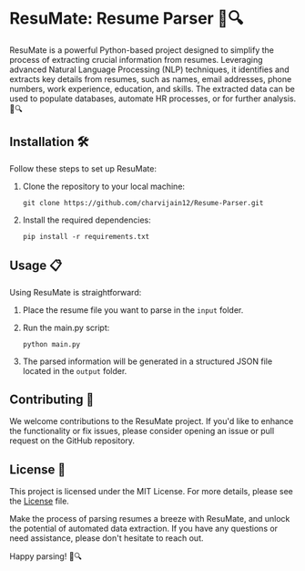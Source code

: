 # ResuMate: Resume Parser 📄🔍

ResuMate is a powerful Python-based project designed to simplify the process of extracting crucial information from resumes. Leveraging advanced Natural Language Processing (NLP) techniques, it identifies and extracts key details from resumes, such as names, email addresses, phone numbers, work experience, education, and skills. The extracted data can be used to populate databases, automate HR processes, or for further analysis. 🚀🔍

## Installation 🛠️

Follow these steps to set up ResuMate:

1. Clone the repository to your local machine:
   ```
   git clone https://github.com/charvijain12/Resume-Parser.git
   ```

2. Install the required dependencies:
   ```
   pip install -r requirements.txt
   ```

## Usage 📋

Using ResuMate is straightforward:

1. Place the resume file you want to parse in the `input` folder.

2. Run the main.py script:
   ```
   python main.py
   ```

3. The parsed information will be generated in a structured JSON file located in the `output` folder.

## Contributing 🤝

We welcome contributions to the ResuMate project. If you'd like to enhance the functionality or fix issues, please consider opening an issue or pull request on the GitHub repository.

## License 📄

This project is licensed under the MIT License. For more details, please see the [License](LICENSE) file.

Make the process of parsing resumes a breeze with ResuMate, and unlock the potential of automated data extraction. If you have any questions or need assistance, please don't hesitate to reach out. 

Happy parsing! 🌟🔍
